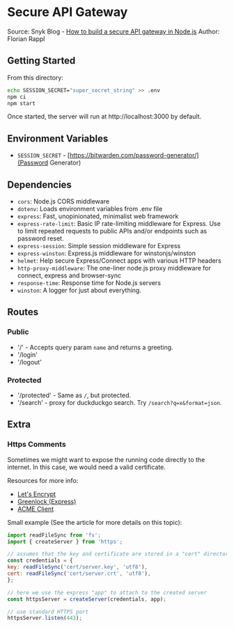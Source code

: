 # Secure API Gateway

Source: Snyk Blog - [How to build a secure API gateway in Node.js](https://snyk.io/blog/how-to-build-secure-api-gateway-node-js/)
Author: Florian Rappl

## Getting Started

From this directory:

```bash
echo SESSION_SECRET="super_secret_string" >> .env
npm ci
npm start
```

Once started, the server will run at http://localhost:3000 by default.

## Environment Variables

- `SESSION_SECRET` - [https://bitwarden.com/password-generator/](Password Generator)

## Dependencies

- `cors`: Node.js CORS middleware
- `dotenv`: Loads environment variables from .env file
- `express`: Fast, unopinionated, minimalist web framework
- `express-rate-limit`: Basic IP rate-limiting middleware for Express. Use to limit repeated requests to public APIs and/or endpoints such as password reset.
- `express-session`: Simple session middleware for Express
- `express-winston`: Express.js middleware for winstonjs/winston
- `helmet`: Help secure Express/Connect apps with various HTTP headers
- `http-proxy-middleware`: The one-liner node.js proxy middleware for connect, express and browser-sync
- `response-time`: Response time for Node.js servers
- `winston`: A logger for just about everything.

## Routes

### Public
- '/' - Accepts query param `name` and returns a greeting.
- '/login'
- '/logout'

### Protected
- '/protected' - Same as `/`, but protected.
- '/search' - proxy for duckduckgo search. Try `/search?q=x&format=json`.

## Extra

### Https Comments

Sometimes we might want to expose the running code directly to the internet. 
In this case, we would need a valid certificate.

Resources for more info:
- [Let's Encrypt](https://letsencrypt.org/)
- [Greenlock (Express)](https://www.npmjs.com/package/greenlock-express)
- [ACME Client](https://www.npmjs.com/package/acme-client)

Small example (See the article for more details on this topic):
```js
import readFileSync from 'fs';
import { createServer } from 'https';

// assumes that the key and certificate are stored in a "cert" directory
const credentials = {
key: readFileSync('cert/server.key', 'utf8'),
cert: readFileSync('cert/server.crt', 'utf8'),
};

// here we use the express "app" to attach to the created server
const httpsServer = createServer(credentials, app);

// use standard HTTPS port
httpsServer.listen(443);
```
